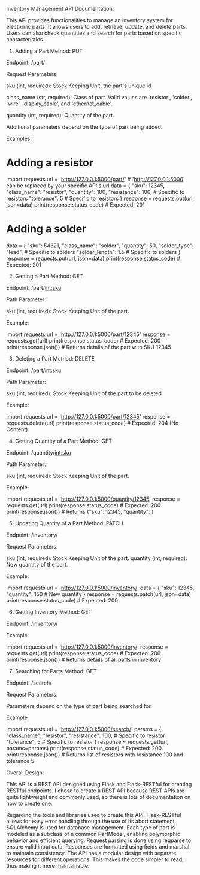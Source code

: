 Inventory Management API Documentation:

This API provides functionalities to manage an inventory system for electronic 
parts. It allows users to add, retrieve, update, and delete parts. Users can also 
check quantities and search for parts based on specific characteristics.

1. Adding a Part
Method: PUT

Endpoint: /part/

Request Parameters:

sku (int, required): Stock Keeping Unit, the part's unique id

class_name (str, required): Class of part. Valid values are 'resistor', 'solder', 'wire', 'display_cable', and 'ethernet_cable'.

quantity (int, required): Quantity of the part.

Additional parameters depend on the type of part being added.

Examples:

# Adding a resistor
import requests
url = 'http://127.0.0.1:5000/part/'     # 'http://127.0.0.1:5000' can be replaced by your specific API's url
data = {
    "sku": 12345,
    "class_name": "resistor",
    "quantity": 100,
    "resistance": 100,    # Specific to resistors
    "tolerance": 5        # Specific to resistors
}
response = requests.put(url, json=data)
print(response.status_code)  # Expected: 201

# Adding a solder
data = {
    "sku": 54321,
    "class_name": "solder",
    "quantity": 50,
    "solder_type": "lead",       # Specific to solders
    "solder_length": 1.5         # Specific to solders
}
response = requests.put(url, json=data)
print(response.status_code)  # Expected: 201


2. Getting a Part
Method: GET

Endpoint: /part/<int:sku>

Path Parameter:

sku (int, required): Stock Keeping Unit of the part.

Example:

import requests
url = 'http://127.0.0.1:5000/part/12345'
response = requests.get(url)
print(response.status_code)  # Expected: 200
print(response.json())        # Returns details of the part with SKU 12345


3. Deleting a Part
Method: DELETE

Endpoint: /part/<int:sku>

Path Parameter:

sku (int, required): Stock Keeping Unit of the part to be deleted.

Example:

import requests
url = 'http://127.0.0.1:5000/part/12345'
response = requests.delete(url)
print(response.status_code)  # Expected: 204 (No Content)


4. Getting Quantity of a Part
Method: GET

Endpoint: /quantity/<int:sku>

Path Parameter:

sku (int, required): Stock Keeping Unit of the part.

Example:

import requests
url = 'http://127.0.0.1:5000/quantity/12345'
response = requests.get(url)
print(response.status_code)  # Expected: 200
print(response.json())        # Returns {"sku": 12345, "quantity": <quantity>}


5. Updating Quantity of a Part
Method: PATCH

Endpoint: /inventory/

Request Parameters:

sku (int, required): Stock Keeping Unit of the part.
quantity (int, required): New quantity of the part.

Example:

import requests
url = 'http://127.0.0.1:5000/inventory/'
data = {
    "sku": 12345,
    "quantity": 150  # New quantity
}
response = requests.patch(url, json=data)
print(response.status_code)  # Expected: 200


6. Getting Inventory
Method: GET

Endpoint: /inventory/

Example:

import requests
url = 'http://127.0.0.1:5000/inventory/'
response = requests.get(url)
print(response.status_code)  # Expected: 200
print(response.json())        # Returns details of all parts in inventory


7. Searching for Parts
Method: GET

Endpoint: /search/

Request Parameters:

Parameters depend on the type of part being searched for.

Example:

import requests
url = 'http://127.0.0.1:5000/search/'
params = {
    "class_name": "resistor",
    "resistance": 100,    # Specific to resistor
    "tolerance": 5        # Specific to resistor
}
response = requests.get(url, params=params)
print(response.status_code)  # Expected: 200
print(response.json())        # Returns list of resistors with resistance 100 and tolerance 5



Overall Design:

This API is a REST API designed using Flask and Flask-RESTful for creating RESTful endpoints. 
I chose to create a REST API because REST APIs are quite lightweight and commonly used,
so there is lots of documentation on how to create one. 

Regarding the tools and libraries used to create this API, Flask-RESTful allows for easy error handling 
through the use of its abort statement. SQLAlchemy is used for database management.
Each type of part is modeled as a subclass of a common PartModel, enabling polymorphic behavior and 
efficient querying. Request parsing is done using reqparse to ensure valid input data. Responses are 
formatted using fields and marshal to maintain consistency. The API has a modular design 
with separate resources for different operations. This makes the code simpler to read, thus
making it more maintainable. 